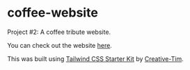 # coffee-website
Project #2: A coffee tribute website.

You can check out the website [here](https://jameslusk.github.io/coffee-website/).

This was built using [Tailwind CSS Starter Kit](https://www.creative-tim.com/learning-lab/tailwind-starter-kit/presentation) by [Creative-Tim](https://www.creative-tim.com/).
